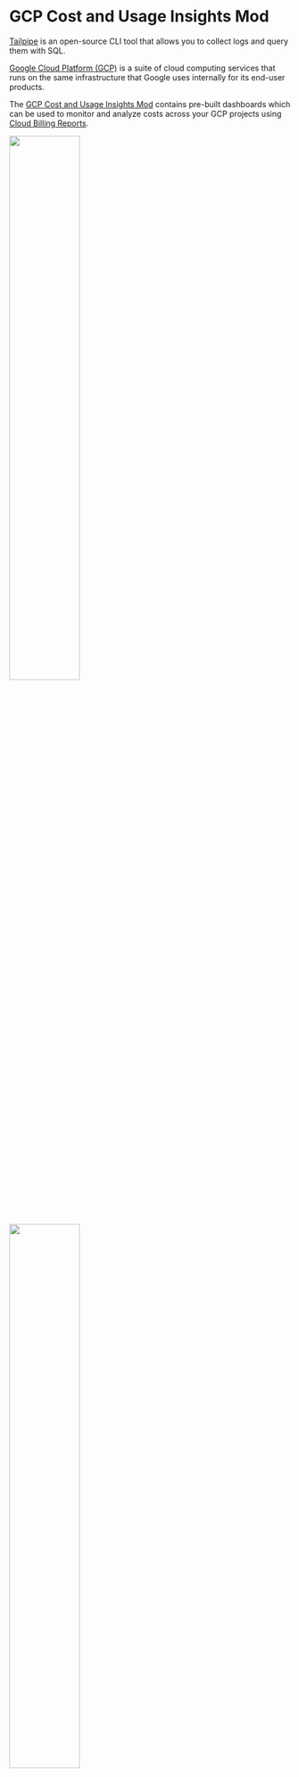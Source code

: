 # GCP Cost and Usage Insights Mod

[Tailpipe](https://tailpipe.io) is an open-source CLI tool that allows you to collect logs and query them with SQL.

[Google Cloud Platform (GCP)](https://cloud.google.com/) is a suite of cloud computing services that runs on the same infrastructure that Google uses internally for its end-user products.

The [GCP Cost and Usage Insights Mod](https://hub.powerpipe.io/mods/turbot/tailpipe-mod-gcp-cost-and-usage-insights) contains pre-built dashboards which can be used to monitor and analyze costs across your GCP projects using [Cloud Billing Reports](https://cloud.google.com/billing/docs/reports).

<img src="https://raw.githubusercontent.com/turbot/tailpipe-mod-gcp-cost-and-usage-insights/main/docs/images/gcp_cost_and_usage_overview_dashboard.png" width="50%" type="thumbnail"/>
<img src="https://raw.githubusercontent.com/turbot/tailpipe-mod-gcp-cost-and-usage-insights/main/docs/images/gcp_cost_and_usage_cloud_billing_report_cost_by_service_dashboard.png" width="50%" type="thumbnail"/>
<img src="https://raw.githubusercontent.com/turbot/tailpipe-mod-gcp-cost-and-usage-insights/main/docs/images/gcp_cost_and_usage_cloud_billing_report_cost_by_label_dashboard.png" width="50%" type="thumbnail"/>

## Documentation

- **[Dashboards →](https://hub.powerpipe.io/mods/turbot/tailpipe-mod-gcp-cost-and-usage-insights/dashboards)**

## Getting Started

Install Powerpipe from the [downloads](https://powerpipe.io/downloads) page:

```sh
# MacOS
brew install turbot/tap/powerpipe
```

```sh
# Linux or Windows (WSL)
sudo /bin/sh -c "$(curl -fsSL https://powerpipe.io/install/powerpipe.sh)"
```

This mod requires GCP Cloud Billing Reports to be collected using [Tailpipe](https://tailpipe.io) with the [GCP plugin](https://hub.tailpipe.io/plugins/turbot/gcp):

- [Get started with the GCP plugin for Tailpipe →](https://hub.tailpipe.io/plugins/turbot/gcp#getting-started)

Install the mod:

```sh
mkdir dashboards
cd dashboards
powerpipe mod install github.com/turbot/tailpipe-mod-gcp-cost-and-usage-insights
```

### Browsing Dashboards

Start the dashboard server:

```sh
powerpipe server
```

Browse and view your dashboards at **http://localhost:9033**.